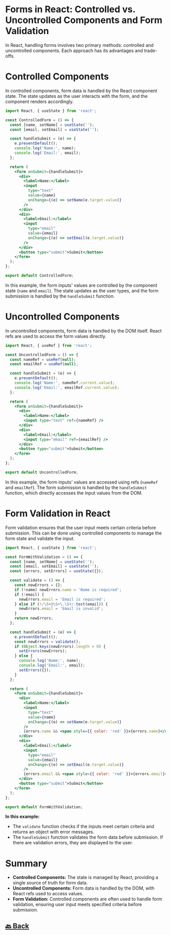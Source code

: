 <h1>Forms in React: Controlled vs. Uncontrolled Components and Form Validation</h1>

In React, handling forms involves two primary methods: controlled and uncontrolled components. Each approach has its advantages and trade-offs.

<h1>Controlled Components</h1>

In controlled components, form data is handled by the React component state. The state updates as the user interacts with the form, and the component renders accordingly.

```jsx
import React, { useState } from 'react';

const ControlledForm = () => {
  const [name, setName] = useState('');
  const [email, setEmail] = useState('');

  const handleSubmit = (e) => {
    e.preventDefault();
    console.log('Name:', name);
    console.log('Email:', email);
  };

  return (
    <form onSubmit={handleSubmit}>
      <div>
        <label>Name:</label>
        <input
          type="text"
          value={name}
          onChange={(e) => setName(e.target.value)}
        />
      </div>
      <div>
        <label>Email:</label>
        <input
          type="email"
          value={email}
          onChange={(e) => setEmail(e.target.value)}
        />
      </div>
      <button type="submit">Submit</button>
    </form>
  );
};

export default ControlledForm;
```

In this example, the form inputs' values are controlled by the component state (`name` and `email`). The state updates as the user types, and the form submission is handled by the `handleSubmit` function.

<h1>Uncontrolled Components</h1>

In uncontrolled components, form data is handled by the DOM itself. React refs are used to access the form values directly.

```jsx
import React, { useRef } from 'react';

const UncontrolledForm = () => {
  const nameRef = useRef(null);
  const emailRef = useRef(null);

  const handleSubmit = (e) => {
    e.preventDefault();
    console.log('Name:', nameRef.current.value);
    console.log('Email:', emailRef.current.value);
  };

  return (
    <form onSubmit={handleSubmit}>
      <div>
        <label>Name:</label>
        <input type="text" ref={nameRef} />
      </div>
      <div>
        <label>Email:</label>
        <input type="email" ref={emailRef} />
      </div>
      <button type="submit">Submit</button>
    </form>
  );
};

export default UncontrolledForm;
```

In this example, the form inputs' values are accessed using refs (`nameRef` and `emailRef`). The form submission is handled by the `handleSubmit` function, which directly accesses the input values from the DOM.

<h1>Form Validation in React</h1>

Form validation ensures that the user input meets certain criteria before submission. This can be done using controlled components to manage the form state and validate the input.

```jsx
import React, { useState } from 'react';

const FormWithValidation = () => {
  const [name, setName] = useState('');
  const [email, setEmail] = useState('');
  const [errors, setErrors] = useState({});

  const validate = () => {
    const newErrors = {};
    if (!name) newErrors.name = 'Name is required';
    if (!email) {
      newErrors.email = 'Email is required';
    } else if (!/\S+@\S+\.\S+/.test(email)) {
      newErrors.email = 'Email is invalid';
    }
    return newErrors;
  };

  const handleSubmit = (e) => {
    e.preventDefault();
    const newErrors = validate();
    if (Object.keys(newErrors).length > 0) {
      setErrors(newErrors);
    } else {
      console.log('Name:', name);
      console.log('Email:', email);
      setErrors({});
    }
  };

  return (
    <form onSubmit={handleSubmit}>
      <div>
        <label>Name:</label>
        <input
          type="text"
          value={name}
          onChange={(e) => setName(e.target.value)}
        />
        {errors.name && <span style={{ color: 'red' }}>{errors.name}</span>}
      </div>
      <div>
        <label>Email:</label>
        <input
          type="email"
          value={email}
          onChange={(e) => setEmail(e.target.value)}
        />
        {errors.email && <span style={{ color: 'red' }}>{errors.email}</span>}
      </div>
      <button type="submit">Submit</button>
    </form>
  );
};

export default FormWithValidation;
```
**In this example:**

- The `validate` function checks if the inputs meet certain criteria and returns an object with error messages.
- The `handleSubmit` function validates the form data before submission. If there are validation errors, they are displayed to the user.

<h1>Summary</h1>

- **Controlled Components:** The state is managed by React, providing a single source of truth for form data.
- **Uncontrolled Components:** Form data is handled by the DOM, with React refs used to access values.
- **Form Validation:** Controlled components are often used to handle form validation, ensuring user input meets specified criteria before submission.

<h2><a href="https://github.com/sanjay9616/React/blob/main/README.md"> 🔙 Back</a></h2>
